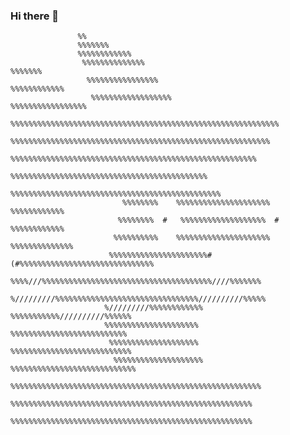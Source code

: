 ### Hi there 👋

```
               %%                                                               
               %%%%%%%                                                          
               %%%%%%%%%%%%                                                     
                %%%%%%%%%%%%%%                                           %%%%%%%
                 %%%%%%%%%%%%%%%%                                   %%%%%%%%%%%%
                  %%%%%%%%%%%%%%%%%%                           %%%%%%%%%%%%%%%%%
                    %%%%%%%%%%%%%%%%%%%%%%%%%%%%%%%%%%%%%%%%%%%%%%%%%%%%%%%%%%%%
                      %%%%%%%%%%%%%%%%%%%%%%%%%%%%%%%%%%%%%%%%%%%%%%%%%%%%%%%%%%
                        %%%%%%%%%%%%%%%%%%%%%%%%%%%%%%%%%%%%%%%%%%%%%%%%%%%%%%% 
                           %%%%%%%%%%%%%%%%%%%%%%%%%%%%%%%%%%%%%%%%%%%%         
                          %%%%%%%%%%%%%%%%%%%%%%%%%%%%%%%%%%%%%%%%%%%%%%%       
                         %%%%%%%%    %%%%%%%%%%%%%%%%%%%%%    %%%%%%%%%%%%      
                        %%%%%%%%  #   %%%%%%%%%%%%%%%%%%%  #   %%%%%%%%%%%%     
                       %%%%%%%%%%    %%%%%%%%%%%%%%%%%%%%%    %%%%%%%%%%%%%%    
                      %%%%%%%%%%%%%%%%%%%%%%#(#%%%%%%%%%%%%%%%%%%%%%%%%%%%%%%   
                     %%%%///%%%%%%%%%%%%%%%%%%%%%%%%%%%%%%%%%%%%%%////%%%%%%%   
                     %/////////%%%%%%%%%%%%%%%%%%%%%%%%%%%%%%%%//////////%%%%%  
                     %/////////%%%%%%%%%%%%         %%%%%%%%%%%//////////%%%%%% 
                     %%%%%%%%%%%%%%%%%%%%%           %%%%%%%%%%%%%%%%%%%%%%%%%% 
                      %%%%%%%%%%%%%%%%%%%%           %%%%%%%%%%%%%%%%%%%%%%%%%%%
                       %%%%%%%%%%%%%%%%%%%%         %%%%%%%%%%%%%%%%%%%%%%%%%%%%
                        %%%%%%%%%%%%%%%%%%%%%%%%%%%%%%%%%%%%%%%%%%%%%%%%%%%%%%%%
                          %%%%%%%%%%%%%%%%%%%%%%%%%%%%%%%%%%%%%%%%%%%%%%%%%%%%%%
                          %%%%%%%%%%%%%%%%%%%%%%%%%%%%%%%%%%%%%%%%%%%%%%%%%%%%%%
```

<!--
**DerHerrGammler/DerHerrGammler** is a ✨ _special_ ✨ repository because its `README.md` (this file) appears on your GitHub profile.

Here are some ideas to get you started:

- 🔭 I’m currently working on ...
- 🌱 I’m currently learning ...
- 👯 I’m looking to collaborate on ...
- 🤔 I’m looking for help with ...
- 💬 Ask me about ...
- 📫 How to reach me: ...
- 😄 Pronouns: ...
- ⚡ Fun fact: ...
-->
